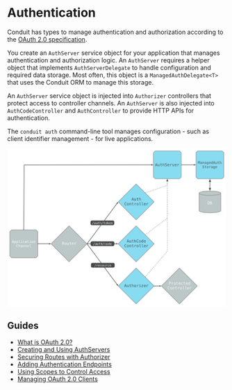 # Authentication

Conduit has types to manage authentication and authorization according to the [OAuth 2.0 specification](https://tools.ietf.org/html/rfc6749).

You create an `AuthServer` service object for your application that manages authentication and authorization logic. An `AuthServer` requires a helper object that implements `AuthServerDelegate` to handle configuration and required data storage. Most often, this object is a `ManagedAuthDelegate<T>` that uses the Conduit ORM to manage this storage.

An `AuthServer` service object is injected into `Authorizer` controllers that protect access to controller channels. An `AuthServer` is also injected into `AuthCodeController` and `AuthController` to provide HTTP APIs for authentication.

The `conduit auth` command-line tool manages configuration - such as client identifier management - for live applications.

![Authorization Objects](../assets/authobjects.png)

## Guides

* [What is OAuth 2.0?]()
* [Creating and Using AuthServers](server.md)
* [Securing Routes with Authorizer](authorizer.md)
* [Adding Authentication Endpoints](controllers.md)
* [Using Scopes to Control Access](auth_scopes.md)
* [Managing OAuth 2.0 Clients](cli.md)

